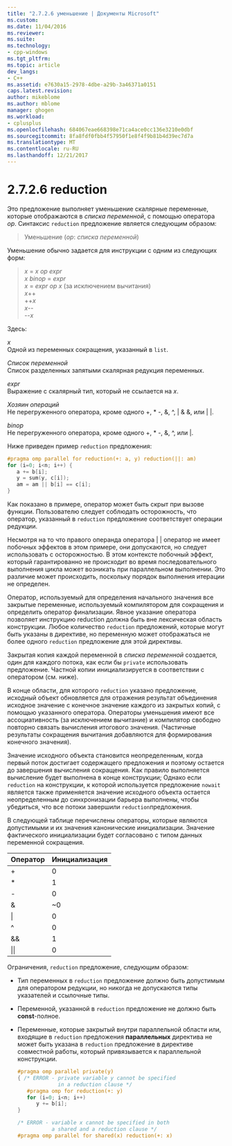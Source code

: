 ```yaml
---
title: "2.7.2.6 уменьшение | Документы Microsoft"
ms.custom: 
ms.date: 11/04/2016
ms.reviewer: 
ms.suite: 
ms.technology:
- cpp-windows
ms.tgt_pltfrm: 
ms.topic: article
dev_langs:
- C++
ms.assetid: e7630a15-2978-4dbe-a29b-3a46371a0151
caps.latest.revision: 
author: mikeblome
ms.author: mblome
manager: ghogen
ms.workload:
- cplusplus
ms.openlocfilehash: 684067eae668398e71ca4ace0cc136e3210e0dbf
ms.sourcegitcommit: 8fa8fdf0fbb4f57950f1e8f4f9b81b4d39ec7d7a
ms.translationtype: MT
ms.contentlocale: ru-RU
ms.lasthandoff: 12/21/2017
---
```

# <a name="2726-reduction"></a>2.7.2.6 reduction

Это предложение выполняет уменьшение скалярные переменные, которые отображаются в *списка переменной*, с помощью оператора *op*. Синтаксис `reduction` предложение является следующим образом:

> Уменьшение (*op*: *списка переменной*)

Уменьшение обычно задается для инструкции с одним из следующих форм:

> *x* = *x* *op* *expr*  
> *x* *binop* = *expr*  
> *x* = *expr* *op* *x* (за исключением вычитания)  
> *x*++  
> ++*x*  
> *x*--  
> --*x*  

Здесь:

*x*  
Одной из переменных сокращения, указанный в `list`.

*Список переменной*  
Список разделенных запятыми скалярная редукция переменных.

*expr*  
Выражение с скалярный тип, который не ссылается на *x*.

*Хозяин операций*  
Не перегруженного оператора, кроме одного +, &#42; -, &amp;, ^, &#124; &amp; &amp;, или &#124; &#124;.

*binop*  
Не перегруженного оператора, кроме одного +, &#42; -, &amp;, ^, или &#124;.

Ниже приведен пример `reduction` предложения:  
  
```cpp  
#pragma omp parallel for reduction(+: a, y) reduction(||: am)  
for (i=0; i<n; i++) {  
   a += b[i];  
   y = sum(y, c[i]);  
   am = am || b[i] == c[i];  
}  
```  
  
Как показано в примере, оператор может быть скрыт при вызове функции. Пользователю следует соблюдать осторожность, что оператор, указанный в `reduction` предложение соответствует операции редукции.

Несмотря на то что правого операнда оператора &#124; &#124; оператор не имеет побочных эффектов в этом примере, они допускаются, но следует использовать с осторожностью. В этом контексте побочный эффект, который гарантированно не происходит во время последовательного выполнения цикла может возникать при параллельном выполнении. Это различие может происходить, поскольку порядок выполнения итерации не определен.

Оператор, используемый для определения начального значения все закрытые переменные, используемый компилятором для сокращения и определить оператор финализации. Явное указание оператора позволяет инструкцию reduction должна быть вне лексическая область конструкции. Любое количество `reduction` предложений, которые могут быть указаны в директиве, но переменную может отображаться не более одного `reduction` предложение для этой директивы.

Закрытая копия каждой переменной в *списка переменной* создается, один для каждого потока, как если бы `private` использовать предложение. Частной копии инициализируется в соответствии с оператором (см. ниже).

В конце области, для которого `reduction` указано предложение, исходный объект обновляется для отражения результат объединения исходное значение с конечное значение каждого из закрытых копий, с помощью указанного оператора. Операторы уменьшения имеют все ассоциативность (за исключением вычитание) и компилятор свободно повторно связать вычисления итогового значения. (Частичные результаты сокращения вычитания добавляются для формирования конечного значения).

Значение исходного объекта становится неопределенным, когда первый поток достигает содержащего предложения и поэтому остается до завершения вычисления сокращения.  Как правило выполняется вычисление будет выполнена в конце конструкции; Однако если `reduction` на конструкции, к которой используется предложение `nowait` является также применяется значение исходного объекта остается неопределенным до синхронизации барьера выполнены, чтобы убедиться, что все потоки завершили `reduction`предложения.

В следующей таблице перечислены операторы, которые являются допустимыми и их значения канонические инициализации. Значение фактического инициализации будет согласовано с типом данных переменной сокращения.

|Оператор|Инициализация|
|--------------|--------------------|
|+|0|
|&#42;|1|
|-|0|
|&amp;|~0|
|&#124;|0|
|^|0|
|&amp;&amp;|1|
|&#124;&#124;|0|

Ограничения, `reduction` предложение, следующим образом:

- Тип переменных в `reduction` предложение должно быть допустимым для оператором редукции, но никогда не допускаются типы указателей и ссылочные типы.

- Переменной, указанной в `reduction` предложение не должно быть **const**-полное.

- Переменные, которые закрытый внутри параллельной области или, входящие в `reduction` предложения **параллельных** директива не может быть указана в `reduction` предложение в директиве совместной работы, который привязывается к параллельной конструкции.

   ```cpp
   #pragma omp parallel private(y)
   { /* ERROR - private variable y cannot be specified
                in a reduction clause */
      #pragma omp for reduction(+: y)
      for (i=0; i<n; i++)
         y += b[i];
   }
   
   /* ERROR - variable x cannot be specified in both
              a shared and a reduction clause */
   #pragma omp parallel for shared(x) reduction(+: x)
   ```
